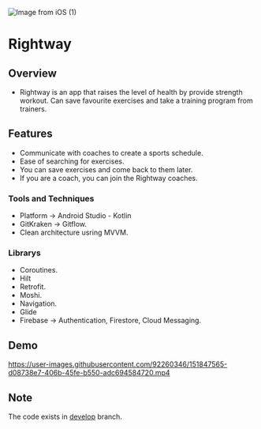 ![Image from iOS (1)](https://user-images.githubusercontent.com/92260346/151839047-3fdcca64-a34a-4d64-b90e-47a05ff44d2e.jpg)

# Rightway
## Overview
- Rightway is an app that raises the level of health by provide strength workout. Can save favourite exercises and take a training program from trainers. 
## Features
- Communicate with coaches to create a sports schedule.
- Ease of searching for exercises.
- You can save exercises and come back to them later.
- If you are a coach, you can join the Rightway coaches.

### Tools and Techniques
- Platform -> Android Studio - Kotlin
- GitKraken -> Gitflow.
- Clean architecture usring MVVM.
### Librarys
- Coroutines.
- Hilt
- Retrofit.
- Moshi.
- Navigation.
- Glide
- Firebase -> Authentication, Firestore, Cloud Messaging.


## Demo

https://user-images.githubusercontent.com/92260346/151847565-d08738e7-406b-45fe-b550-adc694584720.mp4

## Note
The code exists in [develop](https://github.com/RahafNasser-cs/Rightway/tree/develop) branch.

